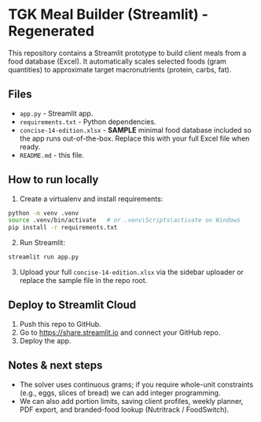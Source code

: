 
# TGK Meal Builder (Streamlit) - Regenerated

This repository contains a Streamlit prototype to build client meals from a food database (Excel).
It automatically scales selected foods (gram quantities) to approximate target macronutrients (protein, carbs, fat).

## Files
- `app.py` - Streamlit app.
- `requirements.txt` - Python dependencies.
- `concise-14-edition.xlsx` - **SAMPLE** minimal food database included so the app runs out-of-the-box. Replace this with your full Excel file when ready.
- `README.md` - this file.

## How to run locally
1. Create a virtualenv and install requirements:
```bash
python -m venv .venv
source .venv/bin/activate   # or .venv\Scripts\activate on Windows
pip install -r requirements.txt
```

2. Run Streamlit:
```bash
streamlit run app.py
```

3. Upload your full `concise-14-edition.xlsx` via the sidebar uploader or replace the sample file in the repo root.

## Deploy to Streamlit Cloud
1. Push this repo to GitHub.
2. Go to https://share.streamlit.io and connect your GitHub repo.
3. Deploy the app.

## Notes & next steps
- The solver uses continuous grams; if you require whole-unit constraints (e.g., eggs, slices of bread) we can add integer programming.
- We can also add portion limits, saving client profiles, weekly planner, PDF export, and branded-food lookup (Nutritrack / FoodSwitch).
